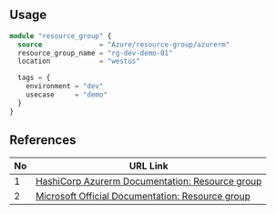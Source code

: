 ## Usage

```terraform
module "resource_group" {
  source              = "Azure/resource-group/azurerm"
  resource_group_name = "rg-dev-demo-01"
  location            = "westus"

  tags = {
    environment = "dev"
    usecase     = "demo"
  }
}
```

## References

| No | URL Link | 
|----|-----------| 
| 1 | [HashiCorp Azurerm Documentation: Resource group](https://registry.terraform.io/providers/hashicorp/azurerm/latest/docs/resources/resource_group) |
| 2 | [Microsoft Official Documentation: Resource group](https://learn.microsoft.com/en-us/azure/azure-resource-manager/management/overview) |
